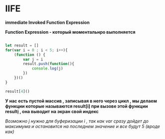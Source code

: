 # IIFE

**immediate Invoked Function Expression**

**Function Expression - который моментальнро выполняется**

```javascript

let result = []
for(var i = 0 ; i < 5; i++){
    (function () {
        var j = i
        result.push(function(){
            console.log(j)
        })
    })()
}

result[4]()
```

**У нас есть пустой массив , записывая в него через цикл , мы делаем функции которые называются result[i] при вызове этой функции result[i]() , она выводит на экран свой индекс**

*Возможно j нужно для буферизации i , так как var сразу дойдет до максимума и остановится на последнем значение и все будут 5 (вроде как)*